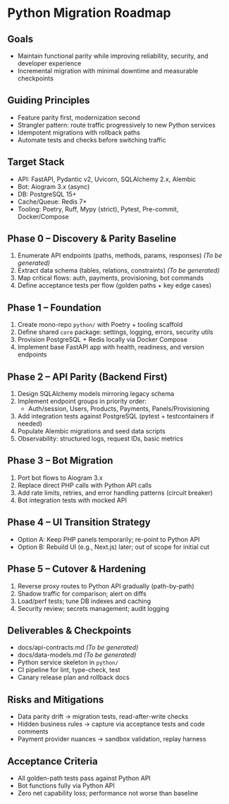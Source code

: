 # Python Migration Roadmap

## Goals
- Maintain functional parity while improving reliability, security, and developer experience
- Incremental migration with minimal downtime and measurable checkpoints

## Guiding Principles
- Feature parity first, modernization second
- Strangler pattern: route traffic progressively to new Python services
- Idempotent migrations with rollback paths
- Automate tests and checks before switching traffic

## Target Stack
- API: FastAPI, Pydantic v2, Uvicorn, SQLAlchemy 2.x, Alembic
- Bot: Aiogram 3.x (async)
- DB: PostgreSQL 15+
- Cache/Queue: Redis 7+
- Tooling: Poetry, Ruff, Mypy (strict), Pytest, Pre-commit, Docker/Compose

## Phase 0 – Discovery & Parity Baseline
1. Enumerate API endpoints (paths, methods, params, responses) _(To be generated)_
2. Extract data schema (tables, relations, constraints) _(To be generated)_
3. Map critical flows: auth, payments, provisioning, bot commands
4. Define acceptance tests per flow (golden paths + key edge cases)

## Phase 1 – Foundation
1. Create mono-repo `python/` with Poetry + tooling scaffold
2. Define shared `core` package: settings, logging, errors, security utils
3. Provision PostgreSQL + Redis locally via Docker Compose
4. Implement base FastAPI app with health, readiness, and version endpoints

## Phase 2 – API Parity (Backend First)
1. Design SQLAlchemy models mirroring legacy schema
2. Implement endpoint groups in priority order:
   - Auth/session, Users, Products, Payments, Panels/Provisioning
3. Add integration tests against PostgreSQL (pytest + testcontainers if needed)
4. Populate Alembic migrations and seed data scripts
5. Observability: structured logs, request IDs, basic metrics

## Phase 3 – Bot Migration
1. Port bot flows to Aiogram 3.x
2. Replace direct PHP calls with Python API calls
3. Add rate limits, retries, and error handling patterns (circuit breaker)
4. Bot integration tests with mocked API

## Phase 4 – UI Transition Strategy
- Option A: Keep PHP panels temporarily; re-point to Python API
- Option B: Rebuild UI (e.g., Next.js) later; out of scope for initial cut

## Phase 5 – Cutover & Hardening
1. Reverse proxy routes to Python API gradually (path-by-path)
2. Shadow traffic for comparison; alert on diffs
3. Load/perf tests; tune DB indexes and caching
4. Security review; secrets management; audit logging

## Deliverables & Checkpoints
- docs/api-contracts.md _(To be generated)_
- docs/data-models.md _(To be generated)_
- Python service skeleton in `python/`
- CI pipeline for lint, type-check, test
- Canary release plan and rollback docs

## Risks and Mitigations
- Data parity drift → migration tests, read-after-write checks
- Hidden business rules → capture via acceptance tests and code comments
- Payment provider nuances → sandbox validation, replay harness

## Acceptance Criteria
- All golden-path tests pass against Python API
- Bot functions fully via Python API
- Zero net capability loss; performance not worse than baseline
